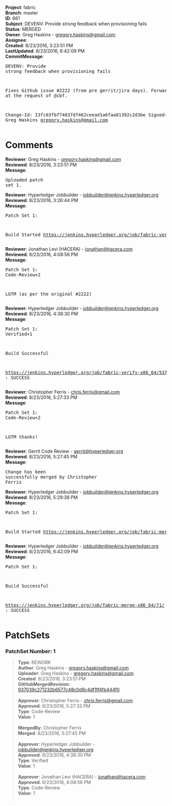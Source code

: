 <strong>Project</strong>: fabric<br><strong>Branch</strong>: master<br><strong>ID</strong>: 661<br><strong>Subject</strong>: DEVENV: Provide strong feedback when provisioning fails<br><strong>Status</strong>: MERGED<br><strong>Owner</strong>: Greg Haskins - gregory.haskins@gmail.com<br><strong>Assignee</strong>:<br><strong>Created</strong>: 8/23/2016, 3:23:51 PM<br><strong>LastUpdated</strong>: 8/23/2016, 6:42:09 PM<br><strong>CommitMessage</strong>:<br><pre>DEVENV: Provide strong feedback when provisioning fails

Fixes Github issue #2222 (from pre gerrit/jira days).  Forward
ported at the request of @cbf.

Change-Id: I3fc03fbf74837d7462ceead1a6faa81392c2d3be
Signed-off-by: Greg Haskins <gregory.haskins@gmail.com>
</pre><h1>Comments</h1><strong>Reviewer</strong>: Greg Haskins - gregory.haskins@gmail.com<br><strong>Reviewed</strong>: 8/23/2016, 3:23:51 PM<br><strong>Message</strong>: <pre>Uploaded patch set 1.</pre><strong>Reviewer</strong>: Hyperledger Jobbuilder - jobbuilder@jenkins.hyperledger.org<br><strong>Reviewed</strong>: 8/23/2016, 3:26:44 PM<br><strong>Message</strong>: <pre>Patch Set 1:

Build Started https://jenkins.hyperledger.org/job/fabric-verify-x86_64/537/</pre><strong>Reviewer</strong>: Jonathan Levi (HACERA) - jonathan@hacera.com<br><strong>Reviewed</strong>: 8/23/2016, 4:08:56 PM<br><strong>Message</strong>: <pre>Patch Set 1: Code-Review+2

LGTM (as per the original #2222)</pre><strong>Reviewer</strong>: Hyperledger Jobbuilder - jobbuilder@jenkins.hyperledger.org<br><strong>Reviewed</strong>: 8/23/2016, 4:38:30 PM<br><strong>Message</strong>: <pre>Patch Set 1: Verified+1

Build Successful 

https://jenkins.hyperledger.org/job/fabric-verify-x86_64/537/ : SUCCESS</pre><strong>Reviewer</strong>: Christopher Ferris - chris.ferris@gmail.com<br><strong>Reviewed</strong>: 8/23/2016, 5:27:33 PM<br><strong>Message</strong>: <pre>Patch Set 1: Code-Review+2

LGTM thanks!</pre><strong>Reviewer</strong>: Gerrit Code Review - gerrit@hyperledger.org<br><strong>Reviewed</strong>: 8/23/2016, 5:27:45 PM<br><strong>Message</strong>: <pre>Change has been successfully merged by Christopher Ferris</pre><strong>Reviewer</strong>: Hyperledger Jobbuilder - jobbuilder@jenkins.hyperledger.org<br><strong>Reviewed</strong>: 8/23/2016, 5:29:38 PM<br><strong>Message</strong>: <pre>Patch Set 1:

Build Started https://jenkins.hyperledger.org/job/fabric-merge-x86_64/71/</pre><strong>Reviewer</strong>: Hyperledger Jobbuilder - jobbuilder@jenkins.hyperledger.org<br><strong>Reviewed</strong>: 8/23/2016, 6:42:09 PM<br><strong>Message</strong>: <pre>Patch Set 1:

Build Successful 

https://jenkins.hyperledger.org/job/fabric-merge-x86_64/71/ : SUCCESS</pre><h1>PatchSets</h1><h3>PatchSet Number: 1</h3><blockquote><strong>Type</strong>: REWORK<br><strong>Author</strong>: Greg Haskins - gregory.haskins@gmail.com<br><strong>Uploader</strong>: Greg Haskins - gregory.haskins@gmail.com<br><strong>Created</strong>: 8/23/2016, 3:23:51 PM<br><strong>GitHubMergedRevision</strong>: [937039c271232b6577c48c0d8c4df1ff4fb444f0](https://github.com/hyperledger-gerrit-archive/fabric/commit/937039c271232b6577c48c0d8c4df1ff4fb444f0)<br><br><strong>Approver</strong>: Christopher Ferris - chris.ferris@gmail.com<br><strong>Approved</strong>: 8/23/2016, 5:27:33 PM<br><strong>Type</strong>: Code-Review<br><strong>Value</strong>: 1<br><br><strong>MergedBy</strong>: Christopher Ferris<br><strong>Merged</strong>: 8/23/2016, 5:27:45 PM<br><br><strong>Approver</strong>: Hyperledger Jobbuilder - jobbuilder@jenkins.hyperledger.org<br><strong>Approved</strong>: 8/23/2016, 4:38:30 PM<br><strong>Type</strong>: Verified<br><strong>Value</strong>: 1<br><br><strong>Approver</strong>: Jonathan Levi (HACERA) - jonathan@hacera.com<br><strong>Approved</strong>: 8/23/2016, 4:08:56 PM<br><strong>Type</strong>: Code-Review<br><strong>Value</strong>: 1<br><br></blockquote>